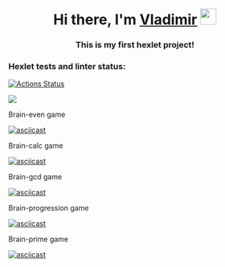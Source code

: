 <h1 align="center">Hi there, I'm <a href="https://ru.hexlet.io/u/vadimir_glu" target="_blank">Vladimir</a> 
<img src="https://github.com/blackcater/blackcater/raw/main/images/Hi.gif" height="32"/></h1>
<h3 align="center">This is my first hexlet project!</h3>

### Hexlet tests and linter status:

[![Actions Status](https://github.com/VladimirGlushchenko/frontend-project-44/workflows/hexlet-check/badge.svg)](https://github.com/VladimirGlushchenko/frontend-project-44/actions)

<a href="https://codeclimate.com/github/VladimirGlushchenko/frontend-project-44/maintainability"><img src="https://api.codeclimate.com/v1/badges/4398405bbe15bade5548/maintainability" /></a>

Brain-even game

[![asciicast](https://asciinema.org/a/544839.svg)](https://asciinema.org/a/544839)

Brain-calc game

[![asciicast](https://asciinema.org/a/545955.svg)](https://asciinema.org/a/545955)

Brain-gcd game

[![asciicast](https://asciinema.org/a/546589.svg)](https://asciinema.org/a/546589)

Brain-progression game

[![asciicast](https://asciinema.org/a/547030.svg)](https://asciinema.org/a/547030)

Brain-prime game

[![asciicast](https://asciinema.org/a/547761.svg)](https://asciinema.org/a/547761)